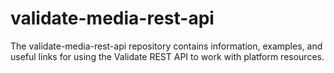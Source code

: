 # validate-media-rest-api
The validate-media-rest-api repository contains information, examples, and useful links for using the Validate REST API to work with platform resources.
